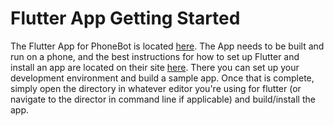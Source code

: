 # Flutter App Getting Started

The Flutter App for PhoneBot is located [here](https://github.com/vi-robotics/phonebot_flutter). The App needs to be built and run on a phone, and the best instructions for how to set up Flutter and install an app are located on their site [here](https://flutter.dev/docs/get-started/install). There you can set up your development environment and build a sample app. Once that is complete, simply open the directory in whatever editor you're using for flutter (or navigate to the director in command line if applicable) and build/install the app.

